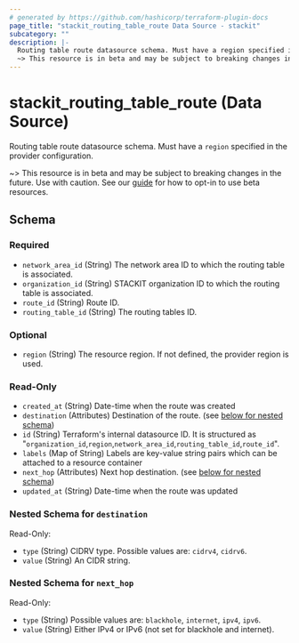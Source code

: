 ```yaml
---
# generated by https://github.com/hashicorp/terraform-plugin-docs
page_title: "stackit_routing_table_route Data Source - stackit"
subcategory: ""
description: |-
  Routing table route datasource schema. Must have a region specified in the provider configuration.
  ~> This resource is in beta and may be subject to breaking changes in the future. Use with caution. See our guide https://registry.terraform.io/providers/stackitcloud/stackit/latest/docs/guides/opting_into_beta_resources for how to opt-in to use beta resources.
---
```


# stackit_routing_table_route (Data Source)

Routing table route datasource schema. Must have a `region` specified in the provider configuration.

~> This resource is in beta and may be subject to breaking changes in the future. Use with caution. See our [guide](https://registry.terraform.io/providers/stackitcloud/stackit/latest/docs/guides/opting_into_beta_resources) for how to opt-in to use beta resources.



<!-- schema generated by tfplugindocs -->
## Schema

### Required

- `network_area_id` (String) The network area ID to which the routing table is associated.
- `organization_id` (String) STACKIT organization ID to which the routing table is associated.
- `route_id` (String) Route ID.
- `routing_table_id` (String) The routing tables ID.

### Optional

- `region` (String) The resource region. If not defined, the provider region is used.

### Read-Only

- `created_at` (String) Date-time when the route was created
- `destination` (Attributes) Destination of the route. (see [below for nested schema](#nestedatt--destination))
- `id` (String) Terraform's internal datasource ID. It is structured as "`organization_id`,`region`,`network_area_id`,`routing_table_id`,`route_id`".
- `labels` (Map of String) Labels are key-value string pairs which can be attached to a resource container
- `next_hop` (Attributes) Next hop destination. (see [below for nested schema](#nestedatt--next_hop))
- `updated_at` (String) Date-time when the route was updated

<a id="nestedatt--destination"></a>
### Nested Schema for `destination`

Read-Only:

- `type` (String) CIDRV type. Possible values are: `cidrv4`, `cidrv6`.
- `value` (String) An CIDR string.


<a id="nestedatt--next_hop"></a>
### Nested Schema for `next_hop`

Read-Only:

- `type` (String) Possible values are: `blackhole`, `internet`, `ipv4`, `ipv6`.
- `value` (String) Either IPv4 or IPv6 (not set for blackhole and internet).
